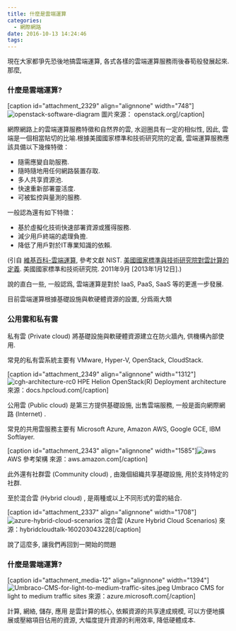 ```yaml
---
title: 什麼是雲端運算
categories:
  - 網際網路
date: 2016-10-13 14:24:46
tags:
---
```


現在大家都爭先恐後地搞雲端運算, 各式各樣的雲端運算服務雨後春筍般發展起來.那麼,

### 什麼是雲端運算?

<!--more-->

[caption id="attachment_2329" align="alignnone" width="748"]![openstack-software-diagram](https://blog.7in0.me/wp-content/uploads/2016/10/openstack-software-diagram.png) 圖片來源： openstack.org[/caption]

網際網路上的雲端運算服務特徵和自然界的雲, 水迴圈具有一定的相似性, 因此, 雲端是一個相當貼切的比喻.根據美國國家標準和技術研究院的定義, 雲端運算服務應該具備以下幾條特徵：

*   隨需應變自助服務.
*   隨時隨地用任何網路裝置存取.
*   多人共享資源池.
*   快速重新部署靈活度.
*   可被監控與量測的服務.

一般認為還有如下特徵：

*   基於虛擬化技術快速部署資源或獲得服務.
*   減少用戶終端的處理負擔.
*   降低了用戶對於IT專業知識的依賴.

 (引自 [維基百科-雲端運算](https://zh.wikipedia.org/wiki/%E9%9B%B2%E7%AB%AF%E9%81%8B%E7%AE%97), 參考文獻 NIST. [美國國家標準與技術研究院對雲計算的定義](http://www.kekaoyunfuwu.com/%E7%BE%8E%E5%9B%BD%E5%9B%BD%E5%AE%B6%E6%A0%87%E5%87%86%E4%B8%8E%E6%8A%80%E6%9C%AF%E7%A0%94%E7%A9%B6%E9%99%A2%E5%AF%B9%E4%BA%91%E8%AE%A1%E7%AE%97%E7%9A%84%E5%AE%9A%E4%B9%89/). 美國國家標準和技術研究院. 2011年9月 [2013年1月12日].)

說的直白一些, 一般認爲, 雲端運算是對於 IaaS, PaaS, SaaS 等的更進一步發展.

目前雲端運算根據基礎設施與軟硬體資源的設置, 分爲兩大類

### 公用雲和私有雲

私有雲 (Private cloud) 將基礎設施與軟硬體資源建立在防火牆內, 供機構內部使用.

常見的私有雲系統主要有 VMware, Hyper-V, OpenStack, CloudStack.

[caption id="attachment_2349" align="alignnone" width="1312"]![cgh-architecture-rc0](https://blog.7in0.me/wp-content/uploads/2016/10/CGH-architecture-rc0.png) HPE Helion OpenStack(R) Deployment architecture 來源：docs.hpcloud.com[/caption]

公用雲 (Public cloud) 是第三方提供基礎設施, 出售雲端服務, 一般是面向網際網路 (Internet) .

常見的共用雲服務主要有 Microsoft Azure, Amazon AWS, Google GCE, IBM Softlayer.

[caption id="attachment_2343" align="alignnone" width="1585"]![aws](https://blog.7in0.me/wp-content/uploads/2016/10/AWS.png) AWS 參考架構 來源：aws.amazon.com[/caption]

此外還有社群雲 (Community cloud) , 由幾個組織共享基礎設施, 用於支持特定的社群.

至於混合雲 (Hybrid cloud) , 是兩種或以上不同形式的雲的結合.

[caption id="attachment_2337" align="alignnone" width="1708"]![azure-hybrid-cloud-scenarios](https://blog.7in0.me/wp-content/uploads/2016/10/azure-hybrid-cloud-scenarios.png) 混合雲  (Azure Hybrid Cloud Scenarios)  來源：hybridcloudtalk-160203043228[/caption]

說了這麼多, 讓我們再回到一開始的問題

### 什麼是雲端運算?

[caption id="attachment_media-12" align="alignnone" width="1394"]![Umbraco-CMS-for-light-to-medium-traffic-sites.jpeg](https://blog.7in0.me/wp-content/uploads/2016/10/Umbraco-CMS-for-light-to-medium-traffic-sites.jpeg) Umbraco CMS for light to medium traffic sites 來源：azure.microsoft.com[/caption]

計算, 網絡, 儲存, 應用 是雲計算的核心, 依賴資源的共享達成規模, 可以方便地擴展或壓縮項目佔用的資源, 大幅度提升資源的利用效率, 降低硬體成本.

